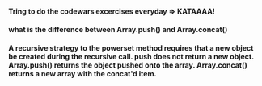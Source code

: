 #### Tring to do the codewars excercises everyday => KATAAAA!

#### what is the difference between Array.push() and Array.concat()

#### A recursive strategy to the powerset method requires that a new object be created during the recursive call. push does not return a new object.  Array.push() returns the object pushed onto the array.  Array.concat() returns a new array with the concat'd item.
